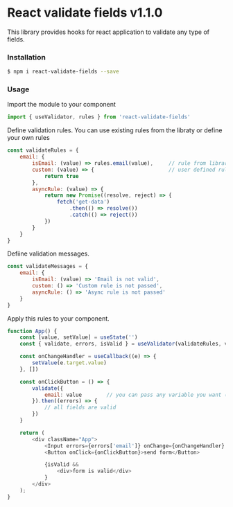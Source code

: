 # React validate fields v1.1.0

This library provides hooks for react application to validate any type of fields.

### Installation

```sh
$ npm i react-validate-fields --save
```
### Usage

Import the module to your component
```javascript
import { useValidator, rules } from 'react-validate-fields'
```

Define validation rules. You can use existing rules from the libraty or define your own rules
```javascript
const validateRules = {
    email: {
        isEmail: (value) => rules.email(value),     // rule from library
        custom: (value) => {                        // user defined rule
            return true
        },
        asyncRule: (value) => {
            return new Promise((resolve, reject) => { 
                fetch('get-data')
                    .then(() => resolve())
                    .catch(() => reject())
            })
        }
    }
}
```

Defiine validation messages.
```javascript
const validateMessages = {
    email: {
        isEmail: (value) => 'Email is not valid',
        custom: () => 'Custom rule is not passed',
        asyncRule: () => 'Async rule is not passed'
    }
}
```

Apply this rules to your component.
```javascript
function App() {
    const [value, setValue] = useState('')
    const { validate, errors, isValid } = useValidator(validateRules, validateMessages)

    const onChangeHandler = useCallback((e) => {
        setValue(e.target.value)
    }, [])

    const onClickButton = () => {
        validate({
            email: value        // you can pass any variable you want (boolean | string | object | function | etc. )
        }).then((errors) => {
            // all fields are valid
        })
    }

    return (
        <div className="App">
            <Input errors={errors['email']} onChange={onChangeHandler} value={value} />
            <Button onClick={onClickButton}>send form</Button>

            {isValid &&
                <div>form is valid</div>
            }
        </div>
    );
}
```